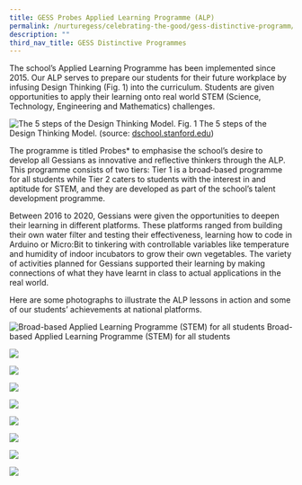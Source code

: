```yaml
---
title: GESS Probes Applied Learning Programme (ALP)
permalink: /nurturegess/celebrating-the-good/gess-distinctive-programm/gess-applied-learning-programme-alp/
description: ""
third_nav_title: GESS Distinctive Programmes
---
```

The school’s Applied Learning Programme has been implemented since 2015. Our ALP serves to prepare our students for their future workplace by infusing Design Thinking (Fig. 1) into the curriculum. Students are given opportunities to apply their learning onto real world STEM (Science, Technology, Engineering and Mathematics) challenges.

![The 5 steps of the Design Thinking Model.](/images/Figure-2.png)
Fig. 1 The 5 steps of the Design Thinking Model. (source: [dschool.stanford.edu](https://dschool.stanford.edu/))

The programme is titled Probes\* to emphasise the school’s desire to develop all Gessians as innovative and reflective thinkers through the ALP. This programme consists of two tiers: Tier 1 is a broad-based programme for all students while Tier 2 caters to students with the interest in and aptitude for STEM, and they are developed as part of the school’s talent development programme.

Between 2016 to 2020, Gessians were given the opportunities to deepen their learning in different platforms. These platforms ranged from building their own water filter and testing their effectiveness, learning how to code in Arduino or Micro:Bit to tinkering with controllable variables like temperature and humidity of indoor incubators to grow their own vegetables. The variety of activities planned for Gessians supported their learning by making connections of what they have learnt in class to actual applications in the real world.

Here are some photographs to illustrate the ALP lessons in action and some of our students’ achievements at national platforms.

![Broad-based Applied Learning Programme (STEM) for all students](/images/alp%201.jpeg)
Broad-based Applied Learning Programme (STEM) for all students

![](/images/alp%202.jpeg)

![](/images/alp%203.jpeg)

![](/images/alp%204.jpeg)

![](/images/alp%205.jpeg)

![](/images/alp%206.jpeg)

![](/images/alp%207.jpeg)

![](/images/alp%208.jpeg)

![](/images/alp%209.jpeg)
